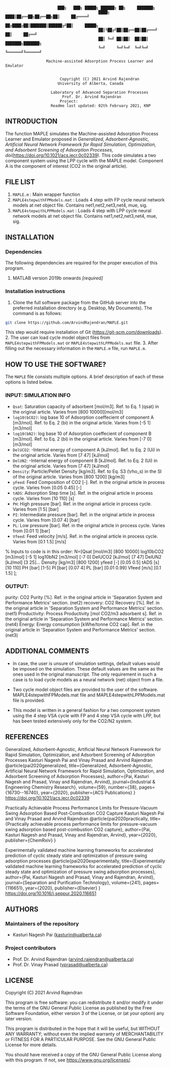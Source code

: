                                              
					       ███╗   ███╗ █████╗ ██████╗ ██╗     ███████╗
                                             ████╗ ████║██╔══██╗██╔══██╗██║     ██╔════╝
                                             ██╔████╔██║███████║██████╔╝██║     █████╗  
                                             ██║╚██╔╝██║██╔══██║██╔═══╝ ██║     ██╔══╝  
                                             ██║ ╚═╝ ██║██║  ██║██║     ███████╗███████╗
                                             ╚═╝     ╚═╝╚═╝  ╚═╝╚═╝     ╚══════╝╚══════╝
                                           
				      Machine-assisted Adsorption Process Learner and Emulator
                                   
	
					        Copyright (C) 2021 Arvind Rajendran
						   University of Alberta, Canada

					    Laboratory of Advanced Separation Processes
						     Prof. Dr. Arvind Rajendran
							Project: 
					    Readme last updated: 02th February 2021, KNP

## INTRODUCTION
The function MAPLE simulates the Machine-assisted Adsorption Process Learner and Emulator proposed in *Generalized, Adsorbent-Agnostic, Artificial Neural Network Framework for Rapid Simulation, Optimization, and Adsorbent Screening of Adsorption Processes, doi*(https://doi.org/10.1021/acs.iecr.0c02339).
This code simulates a two component system using the LPP cycle with the MAPLE model. Component A is the component of interest (CO2 in the original article).

## FILE LIST
1. `MAPLE.m` : Main wrapper function 
2. `MAPLE4stepwithFPModels.mat` : Loads 4 step with FP cycle neural network models at net object file. Contains net1,net2,net3,net4, mue, sig.
3. `MAPLE4stepwithLPPModels.mat` : Loads 4 step with LPP cycle neural network models at net object file. Contains net1,net2,net3,net4, mue, sig.

## INSTALLATION

### Dependencies

The following dependencies are required for the proper execution of this program.

1. MATLAB version 2019b onwards *[required]*


### Installation instructions

1. Clone the full software package from the GitHub server into the preferred installation directory (e.g. Desktop, My Documents). The command is as follows:
```sh
git clone https://github.com/ArvindRajendran/MAPLE.git

```
This step would require installation of Git (https://git-scm.com/downloads).
2. The user can load cycle model object files from `MAPLE4stepwithFPModels.mat` or `MAPLE4stepwithLPPModels.mat` file.
3. After filling out the necessary information in the `MAPLE.m` file, run `MAPLE.m`.

## HOW TO USE THE SOFTWARE?
The `MAPLE` file consists multiple options. A brief description of each of these options is listed below.

### INPUT: SIMULATION INFO


* `Qsat`: Saturation capacity of adsorbent [mol/m3]. Ref. to Eq. 1 (qsat) in the original article. Varies from [800 10000][mol/m3] 
* `log10(bCO2)`: log base 10 of Adsorption coeffecient of component A [m3/mol]. Ref. to Eq. 2 (bi) in the original article. Varies from [-5 1] [m3/mol]  
* `log10(bN2)`: log base 10 of Adsorption coeffecient of component B [m3/mol]. Ref. to Eq. 2 (bi) in the original article. Varies from [-7 0] [m3/mol] 
* `DelUCO2`: -Internal energy of component A [kJ/mol]. Ref. to Eq. 2 (Ui) in the original article. Varies from [7 47] [kJ/mol]
* `DelUN2`: -Internal energy of component B [kJ/mol]. Ref. to Eq. 2 (Ui) in the original article. Varies from [7 47] [kJ/mol]
* `Density`: Particle/Pellet Density [kg/m3]. Ref. to Eq. S3 (\rho_s) in the SI of the original article. Varies from [800 1200] [kg/m3]
* `yFeed`: Feed Composition of CO2 [-]. Ref. in the original article in process cycle. Varies from [0.05 0.45] [-]
* `tADS`: Adsorption Step time [s]. Ref. in the original article in process cycle. Varies from [10 110] [s]
* `PH`: High pressure [bar]. Ref. in the original article in process cycle. Varies from [1 5] [bar]
* `PI`: Intermediate pressure [bar]. Ref. in the original article in process cycle. Varies from [0.07 4] [bar]
* `PL`: Low pressure [bar]. Ref. in the original article in process cycle. Varies from [0.01 1] [bar]
* `Vfeed`: Feed velocity [m/s]. Ref. in the original article in process cycle. Varies from [0.1 1.5] [m/s]

% Inputs to code is in this order:
  N=[Qsat [mol/m3] [800 10000] log10bCO2 [m3/mol] [-5 1] log10bN2 [m3/mol] [-7 0] DelUCO2 [kJ/mol] [7 47] DelUN2 [kJ/mol] [3 25]...
  Density [kg/m3] [800  1200] yfeed [-] [0.05 0.5] tADS [s] [10 110] PH [bar] [1-5] PI [bar] [0.07 4] PL [bar] [0.01 0.99] Vfeed [m/s] [0.1 1.5] ];

### OUTPUT:

purity: CO2 Purity [%]. Ref. in the original article in 'Separation System and Performance Metrics' section. (net2)
recovery: CO2 Recovery [%].  Ref. in the original article in 'Separation System and Performance Metrics' section. (net1)
Productivity: Process Productivity [mol CO2/m3 adsorbent s]. Ref. in the original article in 'Separation System and Performance Metrics' section.(net4)
Energy: Energy consumption [kWhe/tonne CO2 cap].  Ref. in the original article in 'Separation System and Performance Metrics' section.(net3) 

## ADDITIONAL COMMENTS
* In case, the user is unsure of simulation settings, default values would be imposed on the simulation.
  These default values are the same as the ones used in the original manuscript.
  The only requirement in such a case is to load cycle models as a neural network (net) object from a file.
* Two cycle model object files are provided to the user of the software.
  MAPLE4stepwithFPModels.mat file and MAPLE4stepwithLPPModels.mat file is provided.

* This model is written in a general fashion for a two component system using the 4 step VSA cycle with FP and 4 step VSA cycle with LPP, but has been tested extensively only for the CO2/N2 system.

## REFERENCES
 
Generalized, Adsorbent-Agnostic, Artificial Neural Network Framework for Rapid Simulation, Optimization, and Adsorbent Screening of Adsorption Processes
Kasturi Nagesh Pai and Vinay Prasad and Arvind Rajendran
<Citation>@article{pai2020generalized,
  title={Generalized, Adsorbent-Agnostic, Artificial Neural Network Framework for Rapid Simulation, Optimization, and Adsorbent Screening of Adsorption Processes},
  author={Pai, Kasturi Nagesh and Prasad, Vinay and Rajendran, Arvind},
  journal={Industrial \& Engineering Chemistry Research},
  volume={59},
  number={38},
  pages={16730--16740},
  year={2020},
  publisher={ACS Publications}
}
<DOI>https://doi.org/10.1021/acs.iecr.0c02339

Practically Achievable Process Performance Limits for Pressure-Vacuum Swing Adsorption Based Post-Combustion CO2 Capture
Kasturi Nagesh Pai and Vinay Prasad and Arvind Rajendran
@article{pai2020practically,
  title={Practically achievable process performance limits for pressure-vacuum swing adsorption based post-combustion CO2 capture},
  author={Pai, Kasturi Nagesh and Prasad, Vinay and Rajendran, Arvind},
  year={2020},
  publisher={ChemRxiv}
}
<DOI>

Experimentally validated machine learning frameworks for accelerated prediction of cyclic steady state and optimization of pressure swing adsorption processes
<Citation>@article{pai2020experimentally,
  title={Experimentally validated machine learning frameworks for accelerated prediction of cyclic steady state and optimization of pressure swing adsorption processes},
  author={Pai, Kasturi Nagesh and Prasad, Vinay and Rajendran, Arvind},
  journal={Separation and Purification Technology},
  volume={241},
  pages={116651},
  year={2020},
  publisher={Elsevier}
}
<DOI>https://doi.org/10.1016/j.seppur.2020.116651

## AUTHORS

### Maintainers of the repository
* Kasturi Nagesh Pai (kasturin@ualberta.ca)

### Project contributors
* Prof. Dr. Arvind Rajendran (arvind.rajendran@ualberta.ca)
* Prof. Dr. Vinay Prasad (vprasad@ualberta.ca)


## LICENSE
Copyright (C) 2021 Arvind Rajendran

This program is free software: you can redistribute it and/or modify it under the terms of the GNU General Public License as published by the Free Software Foundation, either version 3 of the License, or (at your option) any later version.

This program is distributed in the hope that it will be useful, but WITHOUT ANY WARRANTY; without even the implied warranty of MERCHANTABILITY or FITNESS FOR A PARTICULAR PURPOSE.  See the GNU General Public License for more details.

You should have received a copy of the GNU General Public License along with this program.  If not, see <https://www.gnu.org/licenses/>.

